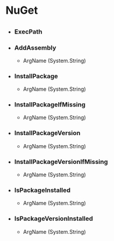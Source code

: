 # NuGet
## 

- ### ExecPath
    
- ### AddAssembly
      
    - ArgName (System.String)  
        
- ### InstallPackage
      
    - ArgName (System.String)  
        
- ### InstallPackageIfMissing
      
    - ArgName (System.String)  
        
- ### InstallPackageVersion
      
    - ArgName (System.String)  
        
- ### InstallPackageVersionIfMissing
      
    - ArgName (System.String)  
        
- ### IsPackageInstalled
      
    - ArgName (System.String)  
        
- ### IsPackageVersionInstalled
      
    - ArgName (System.String)  
        
